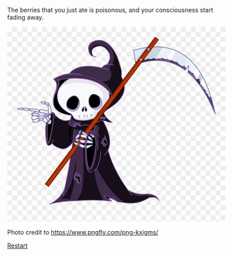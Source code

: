 The berries that you just ate is poisonous, and your consciousness start fading away.

![death](../images/death.png)

Photo credit to https://www.pngfly.com/png-kxigms/

[Restart](../beginning.md)
